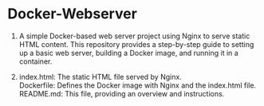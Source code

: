 # Docker-Webserver
1. A simple Docker-based web server project using Nginx to serve static HTML content. This repository provides a step-by-step guide to setting up a basic web server, building a Docker image, and running it in a container.

2. index.html: The static HTML file served by Nginx. <br>
Dockerfile: Defines the Docker image with Nginx and the index.html file. <br>
README.md: This file, providing an overview and instructions.
